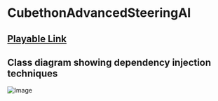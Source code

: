 # CubethonAdvancedSteeringAI
## [Playable Link](https://bigelowd-erau.github.io/CubethonAdvancedSteeringAI/)
## Class diagram showing dependency injection techniques
![Image](DI_AI_Steering_Class%20_Diagram.svg)
